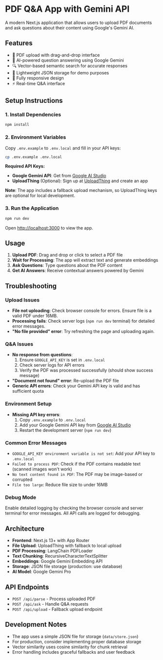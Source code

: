 # PDF Q&A App with Gemini API

A modern Next.js application that allows users to upload PDF documents and ask questions about their content using Google's Gemini AI.

## Features

- 📄 PDF upload with drag-and-drop interface
- 🤖 AI-powered question answering using Google Gemini
- 🔍 Vector-based semantic search for accurate responses
- 💾 Lightweight JSON storage for demo purposes
- 📱 Fully responsive design
- ⚡ Real-time Q&A interface

## Setup Instructions

### 1. Install Dependencies
```bash
npm install
```

### 2. Environment Variables
Copy `.env.example` to `.env.local` and fill in your API keys:

```bash
cp .env.example .env.local
```

**Required API Keys:**
- **Google Gemini API**: Get from [Google AI Studio](https://makersuite.google.com/app/apikey)
- **UploadThing** (Optional): Sign up at [UploadThing](https://uploadthing.com) and create an app

**Note**: The app includes a fallback upload mechanism, so UploadThing keys are optional for local development.

### 3. Run the Application
```bash
npm run dev
```

Open [http://localhost:3000](http://localhost:3000) to view the app.

## Usage

1. **Upload PDF**: Drag and drop or click to select a PDF file
2. **Wait for Processing**: The app will extract text and generate embeddings
3. **Ask Questions**: Type questions about the PDF content
4. **Get AI Answers**: Receive contextual answers powered by Gemini

## Troubleshooting

### Upload Issues
- **File not uploading**: Check browser console for errors. Ensure file is a valid PDF under 16MB.
- **Processing fails**: Check server logs (`npm run dev` terminal) for detailed error messages.
- **"No file provided" error**: Try refreshing the page and uploading again.

### Q&A Issues
- **No response from questions**: 
  1. Ensure `GOOGLE_API_KEY` is set in `.env.local`
  2. Check server logs for API errors
  3. Verify the PDF was processed successfully (should show success message)
- **"Document not found" error**: Re-upload the PDF file
- **Generic API errors**: Check your Gemini API key is valid and has sufficient quota

### Environment Setup
- **Missing API key errors**: 
  1. Copy `.env.example` to `.env.local`
  2. Add your Google Gemini API key from [Google AI Studio](https://makersuite.google.com/app/apikey)
  3. Restart the development server (`npm run dev`)

### Common Error Messages
- `GOOGLE_API_KEY environment variable is not set`: Add your API key to `.env.local`
- `Failed to process PDF`: Check if the PDF contains readable text (scanned images won't work)
- `No text content found in PDF`: The PDF may be image-based or corrupted
- `File too large`: Reduce file size to under 16MB

### Debug Mode
Enable detailed logging by checking the browser console and server terminal for error messages. All API calls are logged for debugging.

## Architecture

- **Frontend**: Next.js 13+ with App Router
- **File Upload**: UploadThing with fallback to local upload
- **PDF Processing**: LangChain PDFLoader
- **Text Chunking**: RecursiveCharacterTextSplitter
- **Embeddings**: Google Gemini Embedding API
- **Storage**: JSON file storage (production: use database)
- **AI Model**: Google Gemini Pro

## API Endpoints

- `POST /api/parse` - Process uploaded PDF
- `POST /api/ask` - Handle Q&A requests
- `POST /api/upload` - Fallback upload endpoint

## Development Notes

- The app uses a simple JSON file for storage (`data/store.json`)
- For production, consider implementing proper database storage
- Vector similarity uses cosine similarity for chunk retrieval
- Error handling includes graceful fallbacks and user feedback